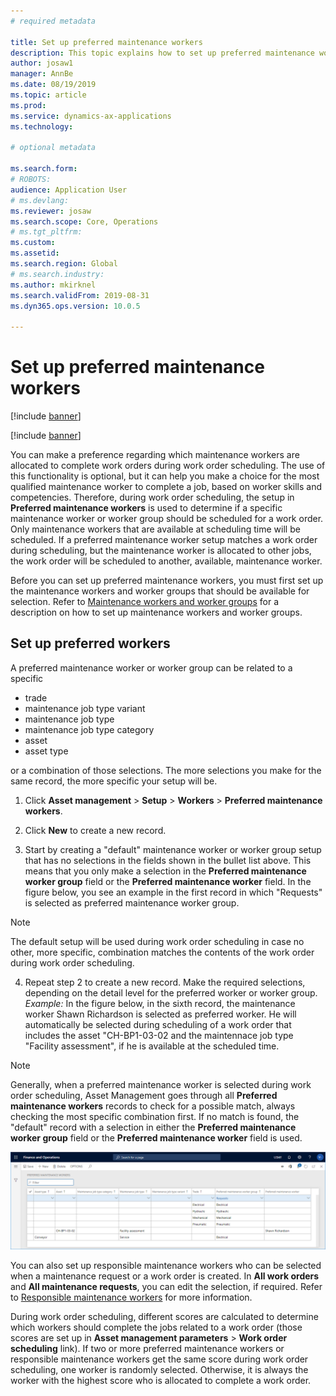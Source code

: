 ```yaml
---
# required metadata

title: Set up preferred maintenance workers
description: This topic explains how to set up preferred maintenance workers in Asset Management.
author: josaw1
manager: AnnBe
ms.date: 08/19/2019
ms.topic: article
ms.prod: 
ms.service: dynamics-ax-applications
ms.technology: 

# optional metadata

ms.search.form: 
# ROBOTS: 
audience: Application User
# ms.devlang: 
ms.reviewer: josaw
ms.search.scope: Core, Operations
# ms.tgt_pltfrm: 
ms.custom: 
ms.assetid: 
ms.search.region: Global
# ms.search.industry: 
ms.author: mkirknel
ms.search.validFrom: 2019-08-31
ms.dyn365.ops.version: 10.0.5

---
```


# Set up preferred maintenance workers

[!include [banner](../../includes/banner.md)]

[!include [banner](../../includes/preview-banner.md)]

You can make a preference regarding which maintenance workers are allocated to complete work orders during work order scheduling. The use of this functionality is optional, but it can help you make a choice for the most qualified maintenance worker to complete a job, based on worker skills and competencies. Therefore, during work order scheduling, the setup in **Preferred maintenance workers** is used to determine if a specific maintenance worker or worker group should be scheduled for a work order. Only maintenance workers that are available at scheduling time will be scheduled. If a preferred maintenance worker setup matches a work order during scheduling, but the maintenance worker is allocated to other jobs, the work order will be scheduled to another, available, maintenance worker.

Before you can set up preferred maintenance workers, you must first set up the maintenance workers and worker groups that should be available for selection. Refer to [Maintenance workers and worker groups](../setup-for-objects/workers-and-worker-groups.md) for a description on how to set up maintenance workers and worker groups.

## Set up preferred workers

A preferred maintenance worker or worker group can be related to a specific

- trade  
- maintenance job type variant  
- maintenance job type  
- maintenance job type category  
- asset  
- asset type  

or a combination of those selections. The more selections you make for the same record, the more specific your setup will be.

1. Click **Asset management** > **Setup** > **Workers** > **Preferred maintenance workers**.

2. Click **New** to create a new record.

3. Start by creating a "default" maintenance worker or worker group setup that has no selections in the fields shown in the bullet list above. This means that you only make a selection in the **Preferred maintenance worker group** field or the **Preferred maintenance worker** field. In the figure below, you see an example in the first record in which "Requests" is selected as preferred maintenance worker group.

>[!NOTE]
>The default setup will be used during work order scheduling in case no other, more specific, combination matches the contents of the work order during work order scheduling.

4. Repeat step 2 to create a new record. Make the required selections, depending on the detail level for the preferred worker or worker group. *Example:* In the figure below, in the sixth record, the maintenance worker Shawn Richardson is selected as preferred worker. He will automatically be selected during scheduling of a work order that includes the asset "CH-BP1-03-02 and the maintennace job type "Facility assessment", if he is available at the scheduled time.

>[!NOTE]
>Generally, when a preferred maintenance worker is selected during work order scheduling, Asset Management goes through all **Preferred maintenance workers** records to check for a possible match, always checking the most specific combination first. If no match is found, the "default" record with a selection in either the **Preferred maintenance worker group** field or the **Preferred maintenance worker** field is used.


![Figure 1](media/02-work-order-scheduling.png)

You can also set up responsible maintenance workers who can be selected when a maintenance request or a work order is created. In **All work orders** and **All maintenance requests**, you can edit the selection, if required. Refer to [Responsible maintenance workers](../setup-for-maintenance-requests/responsible-workers.md) for more information.

During work order scheduling, different scores are calculated to determine which workers should complete the jobs related to a work order (those scores are set up in **Asset management parameters** > **Work order scheduling** link). If two or more preferred maintenance workers or responsible maintenance workers get the same score during work order scheduling, one worker is randomly selected. Otherwise, it is always the worker with the highest score who is allocated to complete a work order.

